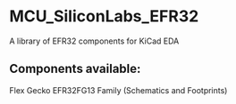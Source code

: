# MCU_SiliconLabs_EFR32
A library of EFR32 components for KiCad EDA

## Components available:

Flex Gecko EFR32FG13 Family (Schematics and Footprints)
